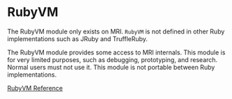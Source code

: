 # RubyVM

The RubyVM module only exists on MRI. `RubyVM` is not defined in other Ruby
implementations such as JRuby and TruffleRuby.

The RubyVM module provides some access to MRI internals. This module is for
very limited purposes, such as debugging, prototyping, and research.  Normal
users must not use it. This module is not portable between Ruby
implementations.

[RubyVM Reference](https://ruby-doc.org/core-2.7.0/RubyVM.html)